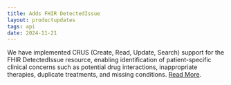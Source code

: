 ```yaml
---
title: Adds FHIR DetectedIssue
layout: productupdates
tags: api 
date: 2024-11-21
---
```

We have implemented CRUS (Create, Read, Update, Search) support for the FHIR DetectedIssue resource, enabling identification of patient-specific clinical concerns such as potential drug interactions, inappropriate therapies, duplicate treatments, and missing conditions. [Read More](/api/detectedissue).
